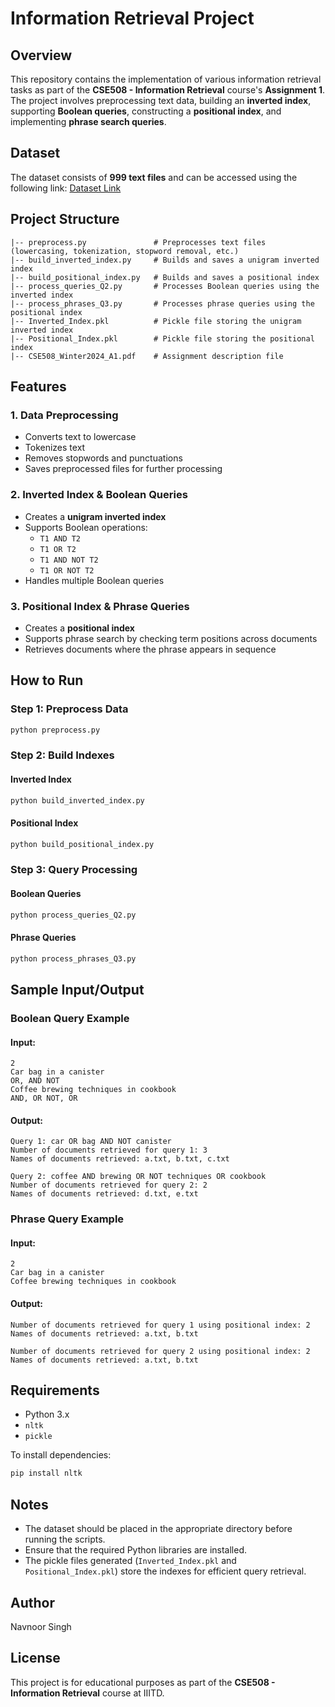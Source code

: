 # Information Retrieval Project

## Overview
This repository contains the implementation of various information retrieval tasks as part of the **CSE508 - Information Retrieval** course's **Assignment 1**. The project involves preprocessing text data, building an **inverted index**, supporting **Boolean queries**, constructing a **positional index**, and implementing **phrase search queries**.

## Dataset
The dataset consists of **999 text files** and can be accessed using the following link:
[Dataset Link](https://drive.google.com/drive/folders/1E-SSg8SzJQCY2lSLN45eiareFIfuMYcL)

## Project Structure
```
|-- preprocess.py               # Preprocesses text files (lowercasing, tokenization, stopword removal, etc.)
|-- build_inverted_index.py     # Builds and saves a unigram inverted index
|-- build_positional_index.py   # Builds and saves a positional index
|-- process_queries_Q2.py       # Processes Boolean queries using the inverted index
|-- process_phrases_Q3.py       # Processes phrase queries using the positional index
|-- Inverted_Index.pkl          # Pickle file storing the unigram inverted index
|-- Positional_Index.pkl        # Pickle file storing the positional index
|-- CSE508_Winter2024_A1.pdf    # Assignment description file
```

## Features
### 1. Data Preprocessing
- Converts text to lowercase
- Tokenizes text
- Removes stopwords and punctuations
- Saves preprocessed files for further processing

### 2. Inverted Index & Boolean Queries
- Creates a **unigram inverted index**
- Supports Boolean operations:
  - `T1 AND T2`
  - `T1 OR T2`
  - `T1 AND NOT T2`
  - `T1 OR NOT T2`
- Handles multiple Boolean queries

### 3. Positional Index & Phrase Queries
- Creates a **positional index**
- Supports phrase search by checking term positions across documents
- Retrieves documents where the phrase appears in sequence

## How to Run
### Step 1: Preprocess Data
```bash
python preprocess.py
```

### Step 2: Build Indexes
#### Inverted Index
```bash
python build_inverted_index.py
```
#### Positional Index
```bash
python build_positional_index.py
```

### Step 3: Query Processing
#### Boolean Queries
```bash
python process_queries_Q2.py
```
#### Phrase Queries
```bash
python process_phrases_Q3.py
```

## Sample Input/Output
### Boolean Query Example
#### Input:
```
2
Car bag in a canister
OR, AND NOT
Coffee brewing techniques in cookbook
AND, OR NOT, OR
```
#### Output:
```
Query 1: car OR bag AND NOT canister
Number of documents retrieved for query 1: 3
Names of documents retrieved: a.txt, b.txt, c.txt

Query 2: coffee AND brewing OR NOT techniques OR cookbook
Number of documents retrieved for query 2: 2
Names of documents retrieved: d.txt, e.txt
```

### Phrase Query Example
#### Input:
```
2
Car bag in a canister
Coffee brewing techniques in cookbook
```
#### Output:
```
Number of documents retrieved for query 1 using positional index: 2
Names of documents retrieved: a.txt, b.txt

Number of documents retrieved for query 2 using positional index: 2
Names of documents retrieved: a.txt, b.txt
```

## Requirements
- Python 3.x
- `nltk`
- `pickle`

To install dependencies:
```bash
pip install nltk
```

## Notes
- The dataset should be placed in the appropriate directory before running the scripts.
- Ensure that the required Python libraries are installed.
- The pickle files generated (`Inverted_Index.pkl` and `Positional_Index.pkl`) store the indexes for efficient query retrieval.

## Author
Navnoor Singh

## License
This project is for educational purposes as part of the **CSE508 - Information Retrieval** course at IIITD.

